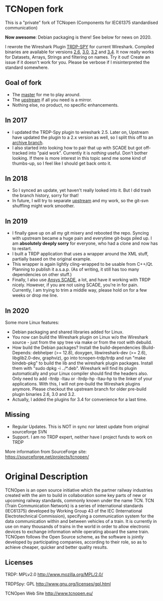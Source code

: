 # TCNopen fork
This is a "private" fork of TCNopen (Components for IEC61375 standardised communication)

**Now awesome**: 
Debian packaging is there! See below for news on 2020.

I rewrote the Wireshark Plugin [TRDP-SPY](trdp/spy/) for current Wireshark. Compiled binaries are available for versions [2.6](trdp/spy/plugins/2.6/epan), [3.0](trdp/spy/plugins/3.0/epan), [3.2](trdp/spy/plugins/3.2/epan) and [3.4](trdp/spy/plugins/3.4/epan). It now really works for Datasets, Arrays, Strings and filtering on names. Try it out! Create an issue if it doesn't work for you. Please be verbose if I misinterpreted the standard somewhere.

## Goal of fork
 - The [master](https://github.com/T12z/TCNopen/tree/master) for me to play around.
 - The [upstream](https://github.com/T12z/TCNopen/tree/upstream) if all you need is a mirror.
 - Nothing else, no product, no specific enhancements.

## In 2017
 - I updated the TRDP-Spy plugin to wireshark 2.5. Later on, Upstream have updated the plugin to a 2.x version as well, so I split this off to an [archive branch](https://github.com/T12z/TCNopen/tree/wireshark2.5). 
 - I also started into looking how to pair that up with SCADE but got off-tracked into "paid work". Currently it is *nothing* useful. Don't bother looking. If there is more interest in this topic send me some kind of thumbs-up, so I feel like I should get back onto it.
 
## In 2018
 - So I synced an update, yet haven't really looked into it. But I did trash the branch history, sorry for that!
 - In future, I will try to separate [upstream](https://github.com/T12z/TCNopen/tree/upstream) and my work, so the git-svn shuffling might work smoother.

## In 2019
 - I finally gave up on all my git misery and rebooted the repo. Syncing with upstream became a huge pain and everytime git-bugs piled up. I am **absolutely deeply sorry** for everyone, who had a clone and now has to restart.
 - I built a TRDP application that uses a wrapper around the XML stuff, partially based on the original example.
 - This wrapper is again lightly cling-wrapped to be usable from C++/Qt. Planning to publish it a.s.a.p. (As of writing, it still has too many dependencies on other stuff.)
 - Finally, I also use [Ansys SCADE](https://www.ansys.com/de-de/products/embedded-software/ansys-scade-suite), a lot, and have it working with TRDP nicely. However, if you are not using SCADE, you're in for pain. Currently, I am trying to trim a middle way, please hold on for a few weeks or drop me line.

## In 2020
 Some more Linux features:
 - Debian packaging and shared libraries added for Linux.
 - You now can build the Wireshark plugin on Linux w/o the Wireshark source - just from the spy tree via make or from the root with debuild.
 - How build the Debian packages? Install the build-dependencies (Build-Depends: debhelper (>= 12.8), doxygen, libwireshark-dev (>= 2.6), libglib2.0-dev, graphviz), go into tcnopen-trdp/trdp and run "make bindeb-pkg" to build the lib and the wireshark plugin packages. Install them with "sudo dpkg -i ../*.deb". Wireshark will find its plugin automatically and your Linux compiler should find the headers also. Only need to add -ltrdp -ltau or -ltrdp-hp -ltau-hp to the linker of your applications.
 With this, I will not pre-build the Wireshark plugins anymore. Please checkout the upstream branch for older pre-build plugin binaries 2.6, 3.0 and 3.2.
 - Actually, I added the plugins for 3.4 for convenience for a last time.
 
## Missing
 - Regular Updates. This is NOT in sync nor latest update from original sourceforge SVN
 - Support. I am no TRDP expert, neither have I project funds to work on TRDP

More information from SourceForge site: https://sourceforge.net/projects/tcnopen/

# Original Description

TCNOpen is an open source initiative which the partner railway industries created with the aim to build in collaboration some key parts of new or upcoming railway standards, commonly known under the name TCN.
TCN (Train Communication Network) is a series of international standards (IEC61375) developed by Working Group 43 of the IEC (International Electrotechnical Commission), specifying a communication system for the data communication within and between vehicles of a train. It is currently in use on many thousands of trains in the world in order to allow electronic devices to exchange information while operating aboard the same train.
TCNOpen follows the Open Source scheme, as the software is jointly developed by participating companies, according to their role, so as to achieve cheaper, quicker and better quality results.

## Licenses

TRDP: MPLv2.0 http://www.mozilla.org/MPL/2.0/ 

TRDPSpy: GPL http://www.gnu.org/licenses/gpl.html 

TCNOpen Web Site http://www.tcnopen.eu/
